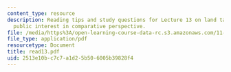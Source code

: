```yaml
---
content_type: resource
description: Reading tips and study questions for Lecture 13 on land takings and the
  public interest in comparative perspective.
file: /media/https%3A/open-learning-course-data-rc.s3.amazonaws.com/11-201-gateway-planning-action-fall-2007/2513e10bc7c7a1d25b506005b39828f4_read13.pdf
file_type: application/pdf
resourcetype: Document
title: read13.pdf
uid: 2513e10b-c7c7-a1d2-5b50-6005b39828f4
---
```

